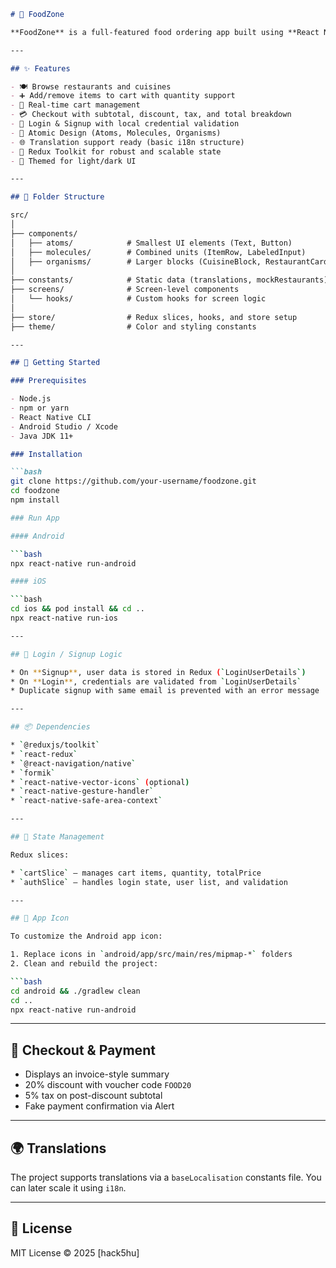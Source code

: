 ```markdown
# 🍔 FoodZone

**FoodZone** is a full-featured food ordering app built using **React Native**. It follows the **Atomic Design** pattern and uses **Redux Toolkit** for state management. With smooth UI components, mock restaurant data, cart and checkout functionality, FoodZone simulates a real-world food ordering experience.

---

## ✨ Features

- 🍽️ Browse restaurants and cuisines
- ➕ Add/remove items to cart with quantity support
- 🛒 Real-time cart management
- 💳 Checkout with subtotal, discount, tax, and total breakdown
- 🔐 Login & Signup with local credential validation
- 🧱 Atomic Design (Atoms, Molecules, Organisms)
- 🌐 Translation support ready (basic i18n structure)
- 💾 Redux Toolkit for robust and scalable state
- 💅 Themed for light/dark UI

---

## 📁 Folder Structure

src/
│
├── components/
│   ├── atoms/            # Smallest UI elements (Text, Button)
│   ├── molecules/        # Combined units (ItemRow, LabeledInput)
│   ├── organisms/        # Larger blocks (CuisineBlock, RestaurantCard)
│
├── constants/            # Static data (translations, mockRestaurants)
├── screens/              # Screen-level components
│   └── hooks/            # Custom hooks for screen logic
│
├── store/                # Redux slices, hooks, and store setup
├── theme/                # Color and styling constants

---

## 🚀 Getting Started

### Prerequisites

- Node.js
- npm or yarn
- React Native CLI
- Android Studio / Xcode
- Java JDK 11+

### Installation

```bash
git clone https://github.com/your-username/foodzone.git
cd foodzone
npm install

### Run App

#### Android

```bash
npx react-native run-android

#### iOS

```bash
cd ios && pod install && cd ..
npx react-native run-ios

---

## 🛒 Login / Signup Logic

* On **Signup**, user data is stored in Redux (`LoginUserDetails`)
* On **Login**, credentials are validated from `LoginUserDetails`
* Duplicate signup with same email is prevented with an error message

---

## 📦 Dependencies

* `@reduxjs/toolkit`
* `react-redux`
* `@react-navigation/native`
* `formik`
* `react-native-vector-icons` (optional)
* `react-native-gesture-handler`
* `react-native-safe-area-context`

---

## 🧠 State Management

Redux slices:

* `cartSlice` — manages cart items, quantity, totalPrice
* `authSlice` — handles login state, user list, and validation

---

## 📲 App Icon

To customize the Android app icon:

1. Replace icons in `android/app/src/main/res/mipmap-*` folders
2. Clean and rebuild the project:

```bash
cd android && ./gradlew clean
cd ..
npx react-native run-android
```

---

## 🔐 Checkout & Payment

* Displays an invoice-style summary
* 20% discount with voucher code `FOOD20`
* 5% tax on post-discount subtotal
* Fake payment confirmation via Alert

---

## 🌍 Translations

The project supports translations via a `baseLocalisation` constants file. You can later scale it using `i18n`.

---

## 📄 License

MIT License © 2025 \[hack5hu]

```
